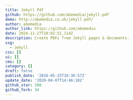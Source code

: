 ```yaml
---
title: Jekyll Pdf
github: https://github.com/abemedia/jekyll-pdf
demo: http://abemedia.co.uk/jekyll-pdf/
author: abemedia
author_link: https://github.com/abemedia
date: 2024-11-27T10:02:51.114Z
description: Create PDFs from Jekyll pages & documents.
ssg:
  - Jekyll
css: []
ui: []
cms: []
category: []
draft: false
publish_date: '2016-05-25T16:36:57Z'
update_date: '2020-04-07T14:46:18Z'
github_star: 108
github_fork: 34
---
```

